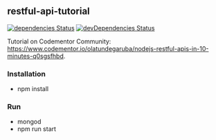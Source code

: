 ## restful-api-tutorial
[![dependencies Status](https://david-dm.org/paulosalgado/restful-api-tutorial/status.svg)](https://david-dm.org/paulosalgado/restful-api-tutorial) [![devDependencies Status](https://david-dm.org/paulosalgado/restful-api-tutorial/dev-status.svg)](https://david-dm.org/paulosalgado/restful-api-tutorial?type=dev)

Tutorial on Codementor Community: https://www.codementor.io/olatundegaruba/nodejs-restful-apis-in-10-minutes-q0sgsfhbd.

### Installation
* npm install

### Run
* mongod
* npm run start
